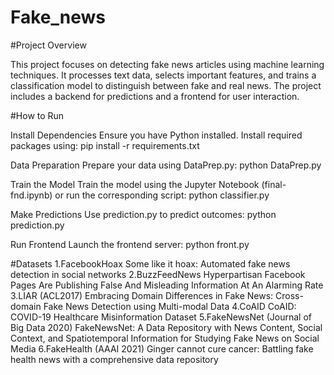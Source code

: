 # Fake_news

#Project Overview

This project focuses on detecting fake news articles using machine learning techniques. It processes text data, selects important features, and trains a classification model to distinguish between fake and real news. The project includes a backend for predictions and a frontend for user interaction.

#How to Run

Install Dependencies
Ensure you have Python installed. Install required packages using:
pip install -r requirements.txt

Data Preparation
Prepare your data using DataPrep.py:
python DataPrep.py

Train the Model
Train the model using the Jupyter Notebook (final-fnd.ipynb) or run the corresponding script:
python classifier.py

Make Predictions
Use prediction.py to predict outcomes:
python prediction.py

Run Frontend
Launch the frontend server:
python front.py


#Datasets
1.FacebookHoax Some like it hoax: Automated fake news detection in social networks
2.BuzzFeedNews Hyperpartisan Facebook Pages Are Publishing False And Misleading Information At An Alarming Rate
3.LIAR (ACL2017) Embracing Domain Differences in Fake News: Cross-domain Fake News Detection using Multi-modal Data
4.CoAID CoAID: COVID-19 Healthcare Misinformation Dataset
5.FakeNewsNet (Journal of Big Data 2020) FakeNewsNet: A Data Repository with News Content, Social Context, and Spatiotemporal Information for Studying Fake News on Social Media
6.FakeHealth (AAAI 2021) Ginger cannot cure cancer: Battling fake health news with a comprehensive data repository







